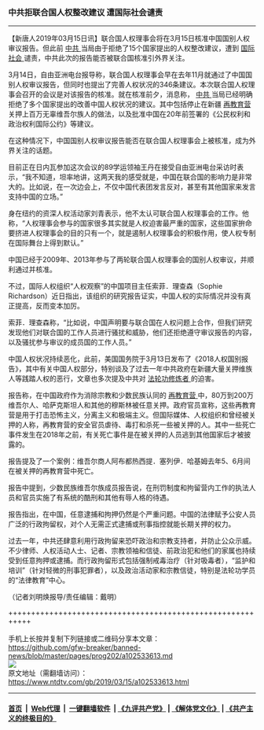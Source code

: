 ### 中共拒联合国人权整改建议  遭国际社会谴责
------------------------

<div class="post_content" itemprop="articleBody">
 <p>
  【新唐人2019年03月15日讯】联合国人权理事会将在3月15日核准中国国别人权审议报告。但此前
  <a href="https://www.ntdtv.com/gb/中共.htm">
   中共
  </a>
  当局由于拒绝了15个国家提出的人权整改建议，遭到
  <a href="https://www.ntdtv.com/gb/国际社会.htm">
   国际社会
  </a>
  谴责，中共此次的报告能否被联合国核准引外界关注。
 </p>
 <p>
  3月14日，自由亚洲电台报导称，联合国人权理事会早在去年11月就通过了中国国别人权审议报告，但同时也提出了完善人权状况的346条建议。本次联合国人权理事会召开的会议是对该报告的核准。就在核准前夕，消息称，
  <a href="https://www.ntdtv.com/gb/中共.htm">
   中共
  </a>
  当局已经明确拒绝了多个国家提出的改善中国人权状况的建议。其中包括停止在新疆
  <a href="https://www.ntdtv.com/gb/再教育营.htm">
   再教育营
  </a>
  关押上百万无辜维吾尔族人的做法，以及批准中国在20年前签署的《公民权利和政治权利国际公约》等建议。
 </p>
 <p>
  在这种情况下，中国国别人权审议报告能否在联合国人权理事会上被核准，成为外界关注的话题。
 </p>
 <p>
  目前正在日内瓦参加这次会议的89学运领袖王丹在接受自由亚洲电台采访时表示，“我不知道，坦率地讲，这两天我的感受就是，中国在联合国的影响力是非常大的。比如说，在一次边会上，不仅中国代表团发言反对，甚至有其他国家来发言支持中国的立场。”
 </p>
 <p>
  身在纽约的资深人权活动家刘青表示，他不太认可联合国人权理事会的工作。他称，“人权理事会参与的国家很多其实就是人权迫害最严重的国家，这些国家拚命要挤进人权理事会的目的只有一个，就是遏制人权理事会的积极作用，使人权专制在国际舞台上得到默认。”
 </p>
 <p>
  中国已经于2009年、2013年参与了两轮联合国人权理事会的国别人权审议，并顺利通过并核准。
 </p>
 <p>
  不过，国际人权组织“人权观察”的中国项目主任索菲．理查森（Sophie Richardson）近日指出，该组织的研究报告证实，中国人权的实际情况并没有真正提高，反而变本加厉。
 </p>
 <p>
  索菲．理查森称，“比如说，中国声明要与联合国在人权问题上合作，但我们研究发现他们对联合国的工作人员进行骚扰和威胁，他们还拒绝遵守审议报告的内容，以及骚扰参与审议的成员国的工作人员。”
 </p>
 <p>
  中国人权状况持续恶化，此前，美国国务院于3月13日发布了《2018人权国别报告》，其中有关中国人权部分，特别谈及了过去一年中共政府在新疆大量关押维族人等践踏人权的恶行，文章也多次提及中共对
  <a href="https://www.ntdtv.com/gb/法轮功修炼者.htm">
   法轮功修炼者
  </a>
  的迫害。
 </p>
 <p>
  报告称，在中国政府作为消除宗教和少数民族认同的
  <a href="https://www.ntdtv.com/gb/再教育营.htm">
   再教育营
  </a>
  中，80万到200万维吾尔人、哈萨克斯坦人和其他的穆斯林被任意关押。政府官员宣称，这些再教育营是用于打击恐怖主义，分离主义和极端主义。但国际媒体、人权组织和曾经被关押的人称，再教育营的安全官员虐待、毒打和杀死一些被关押的人。其中一些死亡事件发生在2018年之前，有关死亡事件是在被关押的人员逃到其他国家后才被披露的。
 </p>
 <p>
  报告提及了一个案例：维吾尔商人阿布都热西提．塞列伊．哈基姆去年5、6月间在被关押的再教育营中死亡。
 </p>
 <p>
  报告中提到，少数民族维吾尔族成员报告说，在刑罚制度和拘留营内工作的执法人员和官员实施了有系统的酷刑和其他有辱人格的待遇。
 </p>
 <p>
  报告指出，在中国，任意逮捕和拘押仍然是个严重问题。中国的法律赋予公安人员广泛的行政拘留权，对个人无需正式逮捕或刑事指控就能长期关押的权力。
 </p>
 <p>
  过去一年，中共还肆意利用行政拘留来恐吓政治和宗教支持者，并防止公众示威。不少律师、人权活动人士、记者、宗教领袖和信徒、前政治犯和他们的家属也持续受到任意拘押或逮捕。而行政拘留形式包括强制戒毒治疗（针对吸毒者），“监护和培训”（针对轻微的刑事犯罪者），以及政治活动家和宗教信徒，特别是法轮功学员的“法律教育”中心。
 </p>
 <p>
  （记者刘明焕报导/责任编辑：戴明）
 </p>
 <div class="single_ad">
 </div>
</div>

+++++++++++++++++++++++++++++++++++++++++++++++++++++++++++<br/><br/>
手机上长按并复制下列链接或二维码分享本文章：<br/>
https://github.com/gfw-breaker/banned-news/blob/master/pages/prog202/a102533613.md <br/>
<a href='https://github.com/gfw-breaker/banned-news/blob/master/pages/prog202/a102533613.md'><img src='https://github.com/gfw-breaker/banned-news/blob/master/pages/prog202/a102533613.md.png'/></a> <br/>
原文地址（需翻墙访问）：https://www.ntdtv.com/gb/2019/03/15/a102533613.html


------------------------
#### [首页](https://github.com/gfw-breaker/banned-news/blob/master/README.md) &nbsp;|&nbsp; [Web代理](https://github.com/labour-camp/helloworld) &nbsp;|&nbsp; [一键翻墙软件](https://github.com/gfw-breaker/nogfw/blob/master/README.md) &nbsp;| [《九评共产党》](https://github.com/gfw-breaker/9ping.md/blob/master/README.md#九评之一评共产党是什么) | [《解体党文化》](https://github.com/gfw-breaker/jtdwh.md/blob/master/README.md) | [《共产主义的终极目的》](https://github.com/gfw-breaker/gczydzjmd.md/blob/master/README.md)

